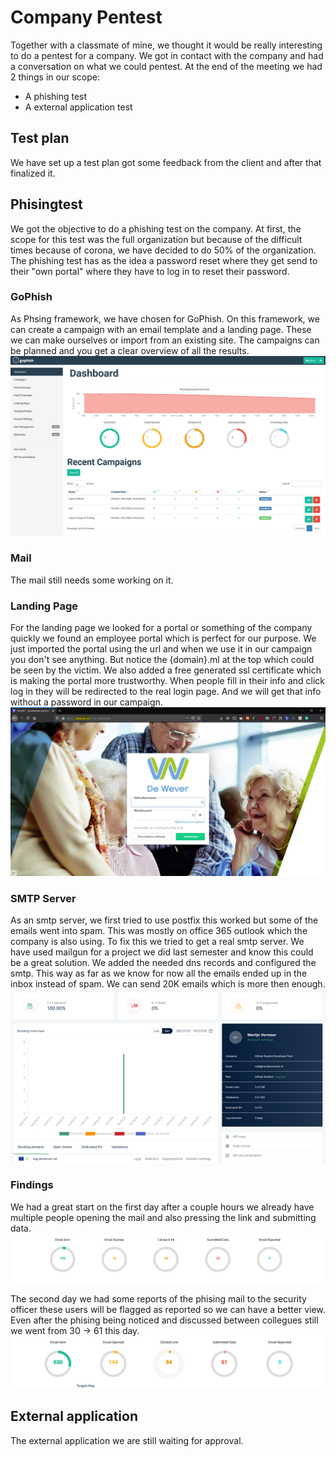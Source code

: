 # Company Pentest
Together with a classmate of mine, we thought it would be really interesting to do a pentest for a company.
We got in contact with the company and had a conversation on what we could pentest. At the end of the meeting we had 2 things in our scope:
- A phishing test
- A external application test

## Test plan
We have set up a test plan got some feedback from the client and after that finalized it.

## Phisingtest
We got the objective to do a phishing test on the company. At first, the scope for this test was the full organization but because of the difficult times because of corona, we have decided to do 50% of the organization.
The phishing test has as the idea a password reset where they get send to their "own portal" where they have to log in to reset their password.

### GoPhish
As Phsing framework, we have chosen for GoPhish.
On this framework, we can create a campaign with an email template and a landing page.
These we can make ourselves or import from an existing site.
The campaigns can be planned and you get a clear overview of all the results.
![Go Phish](/images/gophish.png)

### Mail
The mail still needs some working on it.

### Landing Page
For the landing page we looked for a portal or something of the company quickly we found an employee portal which is perfect for our purpose.
We just imported the portal using the url and when we use it in our campaign you don't see anything.
But notice the {domain}.ml at the top which could be seen by the victim.
We also added a free generated ssl certificate which is making the portal more trustworthy.
When people fill in their info and click log in they will be redirected to the real login page.
And we will get that info without a password in our campaign.
![Landing page fake](/images/landingpage.png)

### SMTP Server
As an smtp server, we first tried to use postfix this worked but some of the emails went into spam. This was mostly on office 365 outlook which the company is also using.
To fix this we tried to get a real smtp server. We have used mailgun for a project we did last semester and know this could be a great solution.
We added the needed dns records and configured the smtp.
This way as far as we know for now all the emails ended up in the inbox instead of spam.
We can send 20K emails which is more then enough.
![mailgun](/images/mailgun.png)

### Findings
We had a great start on the first day after a couple hours we already have multiple people opening the mail and also pressing the link and submitting data.
![first findings](/images/firstfindings.png)

The second day we had some reports of the phising mail to the security officer these users will be flagged as reported so we can have a better view.
Even after the phising being noticed and discussed between collegues still we went from 30 -> 61 this day.
![second day](/images/secondday.png)

## External application
The external application we are still waiting for approval.